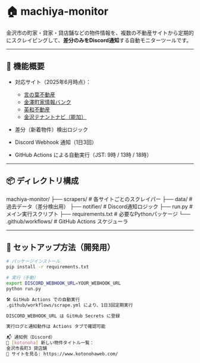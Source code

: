 # 🏠 machiya-monitor

金沢市の町家・貸家・貸店舗などの物件情報を、複数の不動産サイトから定期的にスクレイピングして、**差分のみをDiscord通知**する自動モニターツールです。

---

## 🚀 機能概要

- 対応サイト（2025年6月時点）：
  - [言の葉不動産](https://www.kotonohaweb.com/)
  - [金澤町家情報バンク](https://bank.kanazawa-machiyajouho.jp/)
  - [英和不動産](https://www.eiwa-land.co.jp/)
  - [金沢テナントナビ（能加）](https://tenant.noka.co.jp/property)

- 差分（新着物件）検出ロジック
- Discord Webhook 通知（1日3回）
- GitHub Actions による自動実行（JST: 9時 / 13時 / 18時）

---

## 📦 ディレクトリ構成

machiya-monitor/
├── scrapers/ # 各サイトごとのスクレイパー
├── data/ # 過去データ（差分検出用）
├── notifier/ # Discord通知ロジック
├── run.py # メイン実行スクリプト
├── requirements.txt # 必要なPythonパッケージ
└── .github/workflows/ # GitHub Actions スケジューラ


---

## 🔧 セットアップ方法（開発用）

```bash
# パッケージインストール
pip install -r requirements.txt

# 実行（手動）
export DISCORD_WEBHOOK_URL=YOUR_WEBHOOK_URL
python run.py

🛠 GitHub Actions での自動実行
.github/workflows/scrape.yml により、1日3回定期実行

DISCORD_WEBHOOK_URL は GitHub Secrets に登録

実行ログと通知動作は Actions タブで確認可能

📬 通知例（Discord）
📢 [kotonoha] 新しい物件タイトル一覧：
金沢市長町3 貸店舗
🔗 サイトを見る: https://www.kotonohaweb.com/
